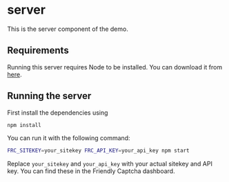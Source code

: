 # server

This is the server component of the demo. 


## Requirements
Running this server requires Node to be installed. You can download it from [here](https://nodejs.org/en/download/).

## Running the server

First install the dependencies using

```bash
npm install
```

You can run it with the following command:

```bash
FRC_SITEKEY=your_sitekey FRC_API_KEY=your_api_key npm start
```

Replace `your_sitekey` and `your_api_key` with your actual sitekey and API key. You can find these in the Friendly Captcha dashboard.